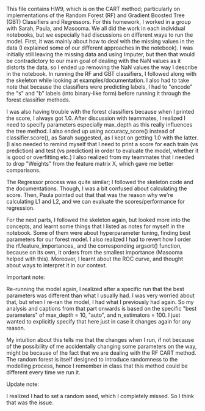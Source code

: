 This file contains HW9, which is on the CART method; particularly on implementations of the Random Forest (RF) and Gradient Boosted Tree (GBT) Classifiers and Regressors. For this homework, I worked in a group with Sarah, Paula, and Masooma. We all did the work in each individual notebooks, but we especially had discussions on different ways to run the model. 
First, it was mainly about how to deal with the missing values in the data (I explained some of our different approaches in the notebook). I was initially still leaving the missing data and using Imputer, but then that would be contradictory to our main goal of dealing with the NaN values as it distorts the data, so I ended up removing the NaN values the way I describe in the notebook. In running the RF and GBT classifiers, I followed along with the skeleton while looking at examples/documentation. I also had to take note that because the classifiers were predicting labels, I had to "encode" the "s" and "b" labels (into binary-like form) before running it through the forest classifier methods. 

I was also having trouble with the forest classifiers because when I printed the score, I always got 1.0. After discussion with teammates, I realized I need to specify parameters especially max_depth as this really influences the tree method. I also ended up using accuracy_score() instead of classifier.score(), as Sarah suggested, as I kept on getting 1.0 with the latter. (I also needed to remind myself that I need to print a score for each train (vs prediction) and test (vs prediction) in order to evaluate the model, whether it is good or overfitting etc.) I also realized from my teammates that I needed to drop "Weights" from the feature matrix X, which gave me better comparisons. 

The Regressor process was quite similar; I followed the skeleton code and the documentations. Though, I was a bit confused about calculating the score. Then, Paula pointed out that that was the reason why we're calculating L1 and L2, and we can evaluate the scores/performance for regression.

For the next parts, I followed the skeleton again, but looked more into the concepts, and learnt some things that I listed as notes for myself in the notebook. Some of them were about hyperparameter tuning, finding best parameters for our forest model. I also realized I had to revert how I order the rf.feature_importances_ and the corresponding argsort() function, because on its own, it orders from the smallest importance (Masooma helped with this). Moreover, I learnt about the ROC curve, and thought about ways to interpret it in our context. 


Important note: 

Re-running the model again, I realized after a specific run that the best parameters was different than what I usually had. I was very worried about that, but when I re-ran the model, I had what I previously had again. So my analysis and captions from that part onwards is based on the specific "best parameters" of max_depth = 10, "auto", and n_estimators = 100. I just wanted to explicitly specify that here just in case it changes again for any reason.

My intuition about this tells me that the changes when I run, if not because of the possibility of me accidentally changing some parameters on the way, might be because of the fact that we are dealing with the RF CART method. The random forest is itself designed to introduce randomness to the modelling process, hence I remember in class that this method could be different every time we run it. 

Update note:

I realized I had to set a random seed, which I completely missed. So I think that was the issue.  






